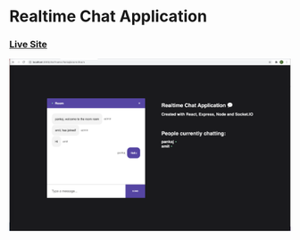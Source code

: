 # Realtime Chat Application

### [Live Site](https://5fe86fc6ee5a2f49d0f7ac3e--sleepy-kirch-cc9346.netlify.app)

![](/client/screenshot/chat.png)

